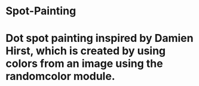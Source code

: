 # Spot-Painting

# Dot spot painting inspired by Damien Hirst,  which is created by using colors from an image using the randomcolor module.
